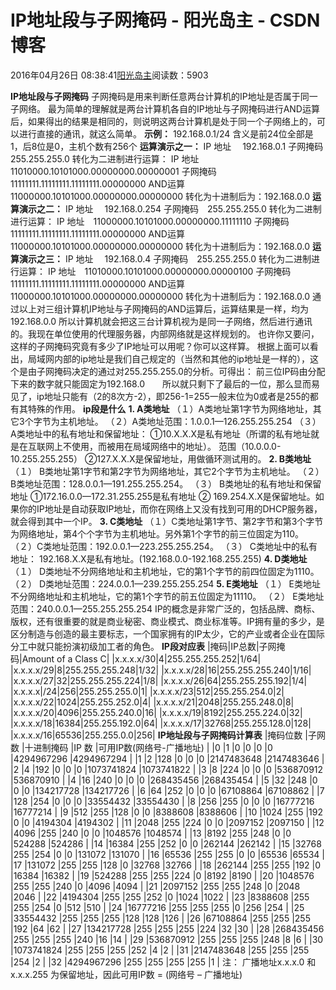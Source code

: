 
# IP地址段与子网掩码 - 阳光岛主 - CSDN博客

2016年04月26日 08:38:41[阳光岛主](https://me.csdn.net/sunboy_2050)阅读数：5903


**IP地址段与子网掩码**
子网掩码是用来判断任意两台计算机的IP地址是否属于同一子网络。
最为简单的理解就是两台计算机各自的IP地址与子网掩码进行AND运算后，如果得出的结果是相同的，则说明这两台计算机是处于同一个子网络上的，可以进行直接的通讯，就这么简单。
**示例：**
192.168.0.1/24
含义是前24位全部是1，后8位是0，主机个数有256个
**运算演示之一：**
IP 地址　 192.168.0.1
子网掩码　255.255.255.0
转化为二进制进行运算：
IP 地址　11010000.10101000.00000000.00000001
子网掩码 11111111.11111111.11111111.00000000
AND运算
11000000.10101000.00000000.00000000
转化为十进制后为：192.168.0.0
**运算演示之二：**
IP 地址　 192.168.0.254
子网掩码　255.255.255.0
转化为二进制进行运算：
IP 地址　11000000.10101000.00000000.11111110
子网掩码 11111111.11111111.11111111.00000000
AND运算
11000000.10101000.00000000.00000000
转化为十进制后为：192.168.0.0
**运算演示之三：**
IP 地址　 192.168.0.4
子网掩码　255.255.255.0
转化为二进制进行运算：
IP 地址　11010000.10101000.00000000.00000100
子网掩码 11111111.11111111.11111111.00000000
AND运算
11000000.10101000.00000000.00000000
转化为十进制后为：192.168.0.0
通过以上对三组计算机IP地址与子网掩码的AND运算后，运算结果是一样，均为192.168.0.0
所以计算机就会把这三台计算机视为是同一子网络，然后进行通讯的。我现在单位使用的代理服务器，内部网络就是这样规划的。
也许你又要问，这样的子网掩码究竟有多少了IP地址可以用呢？你可以这样算。
根据上面可以看出，局域网内部的ip地址是我们自己规定的（当然和其他的ip地址是一样的），这个是由子网掩码决定的通过对255.255.255.0的分析。可得出：
前三位IP码由分配下来的数字就只能固定为192.168.0　　所以就只剩下了最后的一位，那么显而易见了，ip地址只能有（2的8次方-2），即256-1=255一般末位为0或者是255的都有其特殊的作用。
**ip段是什么**
**1. A类地址**
（１）A类地址第1字节为网络地址，其它3个字节为主机地址。
（２）A类地址范围：1.0.0.1—126.255.255.254
（３）A类地址中的私有地址和保留地址：
①10.X.X.X是私有地址（所谓的私有地址就是在互联网上不使用，而被用在局域网络中的地址）。
范围（10.0.0.0-10.255.255.255）
②127.X.X.X是保留地址，用做循环测试用的。
**2. B类地址**
（１） B类地址第1字节和第2字节为网络地址，其它2个字节为主机地址。
（２） B类地址范围：128.0.0.1—191.255.255.254。
（３） B类地址的私有地址和保留地址
①172.16.0.0—172.31.255.255是私有地址
② 169.254.X.X是保留地址。如果你的IP地址是自动获取IP地址，而你在网络上又没有找到可用的DHCP服务器，就会得到其中一个IP。
**3. C类地址**
（１）C类地址第1字节、第2字节和第3个字节为网络地址，第4个个字节为主机地址。另外第1个字节的前三位固定为110。
（２）C类地址范围：192.0.0.1—223.255.255.254。
（３） C类地址中的私有地址：
192.168.X.X是私有地址。(192.168.0.0-192.168.255.255)
**4. D类地址**
（１） D类地址不分网络地址和主机地址，它的第1个字节的前四位固定为1110。
（２） D类地址范围：224.0.0.1—239.255.255.254
**5. E类地址**
（１） E类地址不分网络地址和主机地址，它的第1个字节的前五位固定为11110。
（２） E类地址范围：240.0.0.1—255.255.255.254
IP的概念是非常广泛的，包括品牌、商标、版权，还有很重要的就是商业秘密、商业模式、商业标准等。IP拥有量的多少，是区分制造与创造的最主要标志，一个国家拥有的IP太少，它的产业或者企业在国际分工中就只能扮演初级加工者的角色。
**IP段对应表**
|掩码|IP总数|子网掩码|Amount of a Class C|
|x.x.x.x/30|4|255.255.255.252|1/64|
|x.x.x.x/29|8|255.255.255.248|1/32|
|x.x.x.x/28|16|255.255.255.240|1/16|
|x.x.x.x/27|32|255.255.255.224|1/8|
|x.x.x.x/26|64|255.255.255.192|1/4|
|x.x.x.x|/24|256|255.255.255.0|1|
|x.x.x.x/23|512|255.255.254.0|2|
|x.x.x.x/22|1024|255.255.252.0|4|
|x.x.x.x/21|2048|255.255.248.0|8|
|x.x.x.x/20|4096|255.255.240.0|16|
|x.x.x.x/19|8192|255.255.224.0|32|
|x.x.x.x/18|16384|255.255.192.0|64|
|x.x.x.x/17|32768|255.255.128.0|128|
|x.x.x.x/16|65536|255.255.0.0|256|
**IP地址段与子网掩码计算表**
|掩码位数
|子网数
|十进制掩码
|IP 数
|可用IP数(网络号-广播地址)
|
|0
|1
|0
|0
|0
|0
|4294967296
|4294967294
|
|1
|2
|128
|0
|0
|0
|2147483648
|2147483646
|
|2
|4
|192
|0
|0
|0
|1073741824
|1073741822
|
|3
|8
|224
|0
|0
|0
|536870912
|536870910
|
|4
|16
|240
|0
|0
|0
|268435456
|268435454
|
|5
|32
|248
|0
|0
|0
|134217728
|134217726
|
|6
|64
|252
|0
|0
|0
|67108864
|67108862
|
|7
|128
|254
|0
|0
|0
|33554432
|33554430
|
|8
|256
|255
|0
|0
|0
|16777216
|16777214
|
|9
|512
|255
|128
|0
|0
|8388608
|8388606
|
|10
|1024
|255
|192
|0
|0
|4194304
|4194302
|
|11
|2048
|255
|224
|0
|0
|2097152
|2097150
|
|12
|4096
|255
|240
|0
|0
|1048576
|1048574
|
|13
|8192
|255
|248
|0
|0
|524288
|524286
|
|14
|16384
|255
|252
|0
|0
|262144
|262142
|
|15
|32768
|255
|254
|0
|0
|131072
|131070
|
|16
|65536
|255
|255
|0
|0
|65536
|65534
|
|17
|131072
|255
|255
|128
|0
|32768
|32766
|
|18
|262144
|255
|255
|192
|0
|16384
|16382
|
|19
|524288
|255
|255
|224
|0
|8192
|8190
|
|20
|1048576
|255
|255
|240
|0
|4096
|4094
|
|21
|2097152
|255
|255
|248
|0
|2048
|2046
|
|22
|4194304
|255
|255
|252
|0
|1024
|1022
|
|23
|8388608
|255
|255
|254
|0
|512
|510
|
|24
|16777216
|255
|255
|255
|0
|256
|254
|
|25
|33554432
|255
|255
|255
|128
|128
|126
|
|26
|67108864
|255
|255
|255
|192
|64
|62
|
|27
|134217728
|255
|255
|255
|224
|32
|30
|
|28
|268435456
|255
|255
|255
|240
|16
|14
|
|29
|536870912
|255
|255
|255
|248
|8
|6
|
|30
|1073741824
|255
|255
|255
|252
|4
|2
|
|31
|2147483648
|255
|255
|255
|254
|2
|
|32
|4294967296
|255
|255
|255
|255
|1
|
注： 广播地址x.x.x.0 和 x.x.x.255 为保留地址，因此可用IP数 = (网络号 – 广播地址)


